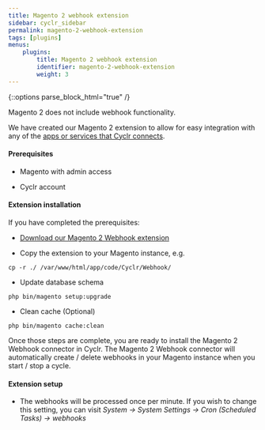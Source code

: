 ```yaml
---
title: Magento 2 webhook extension
sidebar: cyclr_sidebar
permalink: magento-2-webhook-extension
tags: [plugins]
menus:
    plugins:
        title: Magento 2 webhook extension
        identifier: magento-2-webhook-extension
        weight: 3
---
```

{::options parse_block_html="true" /}
<section class="card">
Magento 2 does not include webhook functionality.

We have created our Magento 2 extension to allow for easy integration with any of the [apps or services that Cyclr connects](https://cyclr.com/connectors).

#### Prerequisites

*   Magento with admin access

*   Cyclr account

#### Extension installation

If you have completed the prerequisites:

*   [Download our Magento 2 Webhook extension](https://github.com/cyclr/cyclr-magento-2/releases)

*   Copy the extension to your Magento instance, e.g.
```
cp -r ./ /var/www/html/app/code/Cyclr/Webhook/
```

*   Update database schema
```
php bin/magento setup:upgrade
```

*   Clean cache (Optional)
```
php bin/magento cache:clean
```

Once those steps are complete, you are ready to install the Magento 2 Webhook connector in Cyclr. The Magento 2 Webhook connector will automatically create / delete webhooks in your Magento instance when you start / stop a cycle.

#### Extension setup

*   The webhooks will be processed once per minute. If you wish to change this setting, you can visit *System -> System Settings -> Cron (Scheduled Tasks) -> webhooks*

</section>
